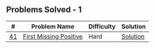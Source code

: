 ## Problems Solved - 1

| # | Problem Name | Difficulty | Solution |
| ---- | ------------ | ---------- | ----------- |  
| <a href="/Hard/41 First Missing Positive/">41</a> |  <a href="/Hard/41 First Missing Positive">First Missing Positive</a>| Hard | <a href="/Hard/41 First Missing Positive/firstMissingPositive.js">Solution</a> | 

